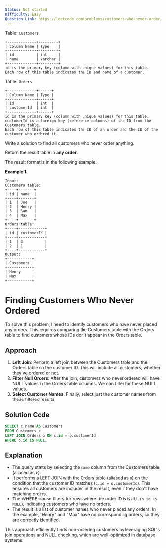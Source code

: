 ```yaml
---
Status: Not started
Difficulty: Easy
Question Link: https://leetcode.com/problems/customers-who-never-order/
---
```

Table: `Customers`

```Plain
+-------------+---------+
| Column Name | Type    |
+-------------+---------+
| id          | int     |
| name        | varchar |
+-------------+---------+
id is the primary key (column with unique values) for this table.
Each row of this table indicates the ID and name of a customer.
```

Table: `Orders`

```Plain
+-------------+------+
| Column Name | Type |
+-------------+------+
| id          | int  |
| customerId  | int  |
+-------------+------+
id is the primary key (column with unique values) for this table.
customerId is a foreign key (reference columns) of the ID from the Customers table.
Each row of this table indicates the ID of an order and the ID of the customer who ordered it.
```

Write a solution to find all customers who never order anything.

Return the result table in **any order**.

The result format is in the following example.

**Example 1:**

```Plain
Input:
Customers table:
+----+-------+
| id | name  |
+----+-------+
| 1  | Joe   |
| 2  | Henry |
| 3  | Sam   |
| 4  | Max   |
+----+-------+
Orders table:
+----+------------+
| id | customerId |
+----+------------+
| 1  | 3          |
| 2  | 1          |
+----+------------+
Output:
+-----------+
| Customers |
+-----------+
| Henry     |
| Max       |
+-----------+
```

# Finding Customers Who Never Ordered

To solve this problem, I need to identify customers who have never placed any orders. This requires comparing the Customers table with the Orders table to find customers whose IDs don't appear in the Orders table.

## Approach

1. **Left Join**: Perform a left join between the Customers table and the Orders table on the customer ID. This will include all customers, whether they've ordered or not.
2. **Filter Null Orders**: After the join, customers who never ordered will have NULL values in the Orders table columns. We can filter for these NULL values.
3. **Select Customer Names**: Finally, select just the customer names from these filtered results.

## Solution Code

```SQL
SELECT c.name AS Customers
FROM Customers c
LEFT JOIN Orders o ON c.id = o.customerId
WHERE o.id IS NULL;
```

## Explanation

- The query starts by selecting the `name` column from the Customers table (aliased as `c`).
- It performs a LEFT JOIN with the Orders table (aliased as `o`) on the condition that the customer ID matches (`c.id = o.customerId`). This ensures all customers are included in the result, even if they don't have matching orders.
- The WHERE clause filters for rows where the order ID is NULL (`o.id IS NULL`), indicating customers who have no orders.
- The result is a list of customer names who never placed any orders. In the example, "Henry" and "Max" have no corresponding orders, so they are correctly identified.

This approach efficiently finds non-ordering customers by leveraging SQL's join operations and NULL checking, which are well-optimized in database systems.